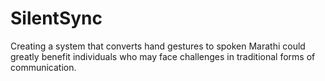 # SilentSync
Creating a system that converts hand gestures to spoken Marathi could greatly benefit individuals who may face challenges in traditional forms of communication.
